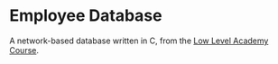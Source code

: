 # Employee Database

A network-based database written in C, from the [Low Level Academy Course](https://lowlevel.academy).

